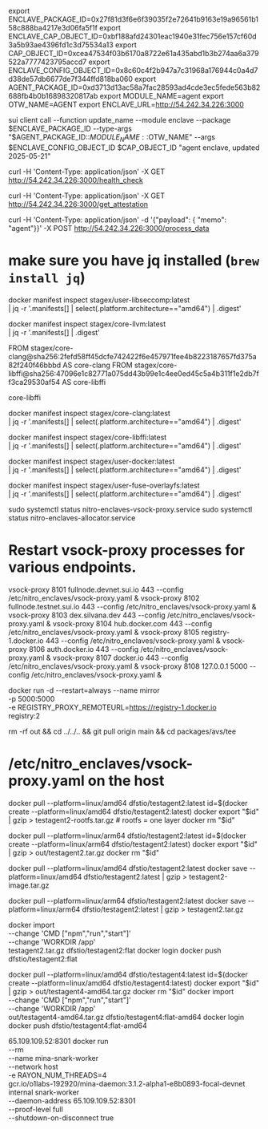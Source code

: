 export ENCLAVE_PACKAGE_ID=0x27f81d3f6e6f39035f2e72641b9163e19a96561b158c888ba4217e3d06fa5f1f
export ENCLAVE_CAP_OBJECT_ID=0xbf188afd24301eac1940e31fec756e157cf60d3a5b93ae4396fd1c3d75534a13
export CAP_OBJECT_ID=0xcea47534f03b6170a8722e61a435abd1b3b274aa6a379522a7777423795accd7
export ENCLAVE_CONFIG_OBJECT_ID=0x8c60c4f2b947a7c31968a176944c0a4d7d38de57db6677de7f344ffd818ba060
export AGENT_PACKAGE_ID=0xd3713d13ac58a7fac28593ad4cde3ec5fede563b82688fb4b0b16898320817ab
export MODULE_NAME=agent
export OTW_NAME=AGENT
export ENCLAVE_URL=http://54.242.34.226:3000

sui client call --function update_name --module enclave --package $ENCLAVE_PACKAGE_ID --type-args "$AGENT_PACKAGE_ID::$MODULE_NAME::$OTW_NAME" --args $ENCLAVE_CONFIG_OBJECT_ID $CAP_OBJECT_ID "agent enclave, updated 2025-05-21"

curl -H 'Content-Type: application/json' -X GET http://54.242.34.226:3000/health_check

curl -H 'Content-Type: application/json' -X GET http://54.242.34.226:3000/get_attestation

curl -H 'Content-Type: application/json' -d '{"payload": { "memo": "agent"}}' -X POST http://54.242.34.226:3000/process_data

# make sure you have jq installed (`brew install jq`)

docker manifest inspect stagex/user-libseccomp:latest \
 | jq -r '.manifests[]
| select(.platform.architecture=="amd64")
| .digest'

docker manifest inspect stagex/core-llvm:latest \
 | jq -r '.manifests[]
| .digest'

FROM stagex/core-clang@sha256:2fefd58ff45dcfe742422f6e457971fee4b8223187657fd375a82f240f46bbbd AS core-clang
FROM stagex/core-libffi@sha256:47096e1c82771a075dd43b99e1c4ee0ed45c5a4b311f1e2db7ff3ca29530af54 AS core-libffi

core-libffi

docker manifest inspect stagex/core-clang:latest \
 | jq -r '.manifests[]
| select(.platform.architecture=="amd64")
| .digest'

docker manifest inspect stagex/core-libffi:latest \
 | jq -r '.manifests[]
| select(.platform.architecture=="amd64")
| .digest'

docker manifest inspect stagex/user-docker:latest \
 | jq -r '.manifests[]
| select(.platform.architecture=="amd64")
| .digest'

docker manifest inspect stagex/user-fuse-overlayfs:latest \
 | jq -r '.manifests[]
| select(.platform.architecture=="amd64")
| .digest'

sudo systemctl status nitro-enclaves-vsock-proxy.service
sudo systemctl status nitro-enclaves-allocator.service

# Restart vsock-proxy processes for various endpoints.

vsock-proxy 8101 fullnode.devnet.sui.io 443 --config /etc/nitro_enclaves/vsock-proxy.yaml &
vsock-proxy 8102 fullnode.testnet.sui.io 443 --config /etc/nitro_enclaves/vsock-proxy.yaml &
vsock-proxy 8103 dex.silvana.dev 443 --config /etc/nitro_enclaves/vsock-proxy.yaml &
vsock-proxy 8104 hub.docker.com 443 --config /etc/nitro_enclaves/vsock-proxy.yaml &
vsock-proxy 8105 registry-1.docker.io 443 --config /etc/nitro_enclaves/vsock-proxy.yaml &
vsock-proxy 8106 auth.docker.io 443 --config /etc/nitro_enclaves/vsock-proxy.yaml &
vsock-proxy 8107 docker.io 443 --config /etc/nitro_enclaves/vsock-proxy.yaml &
vsock-proxy 8108 127.0.0.1 5000 --config /etc/nitro_enclaves/vsock-proxy.yaml &

docker run -d --restart=always --name mirror \
 -p 5000:5000 \
 -e REGISTRY_PROXY_REMOTEURL=https://registry-1.docker.io \
 registry:2

rm -rf out && cd ../../.. && git pull origin main && cd packages/avs/tee

# /etc/nitro_enclaves/vsock-proxy.yaml on the **host**

docker pull --platform=linux/amd64 dfstio/testagent2:latest
id=$(docker create --platform=linux/amd64 dfstio/testagent2:latest)
docker export "$id" | gzip > testagent2-rootfs.tar.gz # rootfs = one layer
docker rm "$id"

docker pull --platform=linux/arm64 dfstio/testagent2:latest
id=$(docker create --platform=linux/arm64 dfstio/testagent2:latest)
docker export "$id" | gzip > out/testagent2.tar.gz
docker rm "$id"

docker pull --platform=linux/amd64 dfstio/testagent2:latest
docker save --platform=linux/amd64 dfstio/testagent2:latest | gzip > testagent2-image.tar.gz

docker pull --platform=linux/arm64 dfstio/testagent2:latest
docker save --platform=linux/arm64 dfstio/testagent2:latest | gzip > testagent2.tar.gz

docker import \
 --change 'CMD ["npm","run","start"]' \
 --change 'WORKDIR /app' \
 testagent2.tar.gz dfstio/testagent2:flat
docker login
docker push dfstio/testagent2:flat

docker pull --platform=linux/amd64 dfstio/testagent4:latest
id=$(docker create --platform=linux/amd64 dfstio/testagent4:latest)
docker export "$id" | gzip > out/testagent4-amd64.tar.gz
docker rm "$id"
docker import \
 --change 'CMD ["npm","run","start"]' \
 --change 'WORKDIR /app' \
 out/testagent4-amd64.tar.gz dfstio/testagent4:flat-amd64
docker login
docker push dfstio/testagent4:flat-amd64

65.109.109.52:8301
docker run \
 --rm \
 --name mina-snark-worker \
 --network host \
 -e RAYON_NUM_THREADS=4 \
 gcr.io/o1labs-192920/mina-daemon:3.1.2-alpha1-e8b0893-focal-devnet \
 internal snark-worker \
 --daemon-address 65.109.109.52:8301 \
 --proof-level full \
 --shutdown-on-disconnect true

